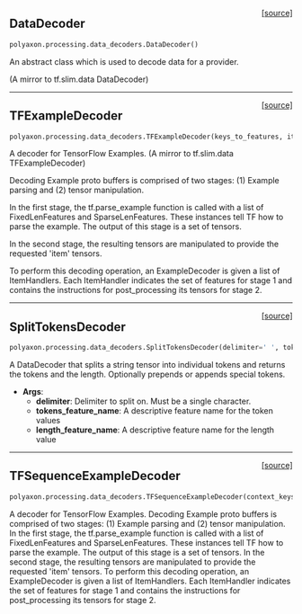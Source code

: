 <span style="float:right;">[[source]](https://github.com/polyaxon/polyaxon/blob/master/polyaxon/processing/data_decoders.py#L13)</span>
## DataDecoder

```python
polyaxon.processing.data_decoders.DataDecoder()
```

An abstract class which is used to decode data for a provider.

(A mirror to tf.slim.data DataDecoder)


----

<span style="float:right;">[[source]](https://github.com/polyaxon/polyaxon/blob/master/polyaxon/processing/data_decoders.py#L46)</span>
## TFExampleDecoder

```python
polyaxon.processing.data_decoders.TFExampleDecoder(keys_to_features, items_to_handlers)
```

A decoder for TensorFlow Examples.
(A mirror to tf.slim.data TFExampleDecoder)

Decoding Example proto buffers is comprised of two stages: (1) Example parsing
and (2) tensor manipulation.

In the first stage, the tf.parse_example function is called with a list of
FixedLenFeatures and SparseLenFeatures. These instances tell TF how to parse
the example. The output of this stage is a set of tensors.

In the second stage, the resulting tensors are manipulated to provide the
requested 'item' tensors.

To perform this decoding operation, an ExampleDecoder is given a list of
ItemHandlers. Each ItemHandler indicates the set of features for stage 1 and
contains the instructions for post_processing its tensors for stage 2.


----

<span style="float:right;">[[source]](https://github.com/polyaxon/polyaxon/blob/master/polyaxon/processing/data_decoders.py#L113)</span>
## SplitTokensDecoder

```python
polyaxon.processing.data_decoders.SplitTokensDecoder(delimiter=' ', tokens_feature_name='tokens', length_feature_name='length', prepend_token=None, append_token=None)
```

A DataDecoder that splits a string tensor into individual tokens and
returns the tokens and the length.
Optionally prepends or appends special tokens.

- __Args__:
	- __delimiter__: Delimiter to split on. Must be a single character.
	- __tokens_feature_name__: A descriptive feature name for the token values
	- __length_feature_name__: A descriptive feature name for the length value


----

<span style="float:right;">[[source]](https://github.com/polyaxon/polyaxon/blob/master/polyaxon/processing/data_decoders.py#L158)</span>
## TFSequenceExampleDecoder

```python
polyaxon.processing.data_decoders.TFSequenceExampleDecoder(context_keys_to_features, sequence_keys_to_features, items_to_handlers)
```

A decoder for TensorFlow Examples.
Decoding Example proto buffers is comprised of two stages: (1) Example parsing
and (2) tensor manipulation.
In the first stage, the tf.parse_example function is called with a list of
FixedLenFeatures and SparseLenFeatures. These instances tell TF how to parse
the example. The output of this stage is a set of tensors.
In the second stage, the resulting tensors are manipulated to provide the
requested 'item' tensors.
To perform this decoding operation, an ExampleDecoder is given a list of
ItemHandlers. Each ItemHandler indicates the set of features for stage 1 and
contains the instructions for post_processing its tensors for stage 2.
